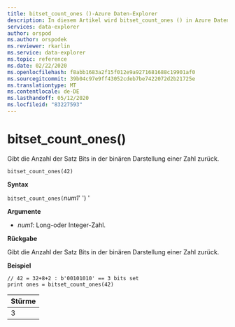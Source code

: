 ```yaml
---
title: bitset_count_ones ()-Azure Daten-Explorer
description: In diesem Artikel wird bitset_count_ones () in Azure Daten-Explorer beschrieben.
services: data-explorer
author: orspod
ms.author: orspodek
ms.reviewer: rkarlin
ms.service: data-explorer
ms.topic: reference
ms.date: 02/22/2020
ms.openlocfilehash: f8abb1683a2f15f012e9a9271681688c19901af0
ms.sourcegitcommit: 39b04c97e9ff43052cdeb7be7422072d2b21725e
ms.translationtype: MT
ms.contentlocale: de-DE
ms.lasthandoff: 05/12/2020
ms.locfileid: "83227593"
---
```

# <a name="bitset_count_ones"></a>bitset_count_ones()

Gibt die Anzahl der Satz Bits in der binären Darstellung einer Zahl zurück.

```kusto
bitset_count_ones(42)
```

**Syntax**

`bitset_count_ones(`*num1*' ') '

**Argumente**

* *num1*: Long-oder Integer-Zahl.

**Rückgabe**

Gibt die Anzahl der Satz Bits in der binären Darstellung einer Zahl zurück.

**Beispiel**

<!-- csl: https://help.kusto.windows.net/Samples -->
```kusto
// 42 = 32+8+2 : b'00101010' == 3 bits set
print ones = bitset_count_ones(42) 
```

|Stürme|
|---|
|3|

